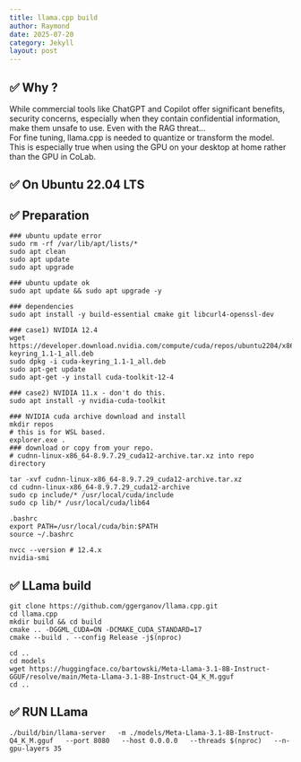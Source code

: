 ```yaml
---
title: llama.cpp build
author: Raymond
date: 2025-07-20
category: Jekyll
layout: post
---
```

## ✅ Why ?
While commercial tools like ChatGPT and Copilot offer significant benefits, security concerns, especially when they contain confidential information, make them unsafe to use. Even with the RAG threat...<br>
For fine tuning, llama.cpp is needed to quantize or transform the model.<br>
This is especially true when using the GPU on your desktop at home rather than the GPU in CoLab.<br>

## ✅ On Ubuntu 22.04 LTS

## ✅ Preparation
```
### ubuntu update error
sudo rm -rf /var/lib/apt/lists/*
sudo apt clean
sudo apt update
sudo apt upgrade

### ubuntu update ok
sudo apt update && sudo apt upgrade -y

### dependencies
sudo apt install -y build-essential cmake git libcurl4-openssl-dev

### case1) NVIDIA 12.4
wget https://developer.download.nvidia.com/compute/cuda/repos/ubuntu2204/x86_64/cuda-keyring_1.1-1_all.deb
sudo dpkg -i cuda-keyring_1.1-1_all.deb
sudo apt-get update
sudo apt-get -y install cuda-toolkit-12-4
   
### case2) NVIDIA 11.x - don't do this.
sudo apt install -y nvidia-cuda-toolkit

### NVIDIA cuda archive download and install
mkdir repos
# this is for WSL based.
explorer.exe .
### download or copy from your repo.
# cudnn-linux-x86_64-8.9.7.29_cuda12-archive.tar.xz into repo directory

tar -xvf cudnn-linux-x86_64-8.9.7.29_cuda12-archive.tar.xz
cd cudnn-linux-x86_64-8.9.7.29_cuda12-archive
sudo cp include/* /usr/local/cuda/include
sudo cp lib/* /usr/local/cuda/lib64

.bashrc
export PATH=/usr/local/cuda/bin:$PATH
source ~/.bashrc

nvcc --version # 12.4.x
nvidia-smi

```


## ✅ LLama build
```
git clone https://github.com/ggerganov/llama.cpp.git
cd llama.cpp
mkdir build && cd build
cmake .. -DGGML_CUDA=ON -DCMAKE_CUDA_STANDARD=17
cmake --build . --config Release -j$(nproc)

cd ..
cd models
wget https://huggingface.co/bartowski/Meta-Llama-3.1-8B-Instruct-GGUF/resolve/main/Meta-Llama-3.1-8B-Instruct-Q4_K_M.gguf
cd ..

```

## ✅ RUN LLama
```
./build/bin/llama-server   -m ./models/Meta-Llama-3.1-8B-Instruct-Q4_K_M.gguf   --port 8080   --host 0.0.0.0   --threads $(nproc)   --n-gpu-layers 35
```

`````
